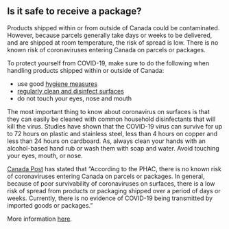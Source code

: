 ## Is it safe to receive a package?

Products shipped within or from outside of Canada could  be contaminated. However, because parcels generally take days or weeks to be delivered, and are shipped at room temperature, the risk of spread is low. There is no known risk of coronaviruses entering Canada on parcels or packages.

To protect yourself from COVID-19, make sure to do the following when handling products shipped within or outside of Canada:

- use good [hygiene measures](https://www.canada.ca/en/public-health/services/diseases/2019-novel-coronavirus-infection/prevention-risks.html#hygiene)
- [regularly clean and disinfect surfaces](https://www.canada.ca/en/health-canada/services/drugs-health-products/disinfectants/covid-19.html)
- do not touch your eyes, nose and mouth

The most important thing to know about coronavirus on surfaces is that they can easily be cleaned with common household disinfectants that will kill the virus. Studies have shown that the COVID-19 virus can survive for up to 72 hours on plastic and stainless steel, less than 4 hours on copper and less than 24 hours on cardboard.
As, always clean your hands with an alcohol-based hand rub or wash them with soap and water. Avoid touching your eyes, mouth, or nose.

[Canada Post](https://www.canadapost.ca/cpc/en/our-company/news-and-media/corporate-news/coronavirus-disease-covid-19.page) has stated that “According to the PHAC, there is no known risk of coronaviruses entering Canada on parcels or packages. In general, because of poor survivability of coronaviruses on surfaces, there is a low risk of spread from products or packaging shipped over a period of days or weeks. Currently, there is no evidence of COVID-19 being transmitted by imported goods or packages.” 

More information [here](https://www.who.int/emergencies/diseases/novel-coronavirus-2019/question-and-answers-hub/q-a-detail/q-a-coronaviruses).
